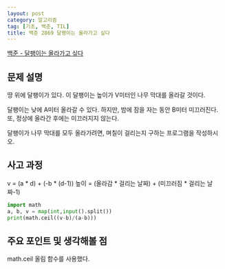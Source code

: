 ```yaml
---
layout: post
category: 알고리즘
tag: [기초, 백준, TIL]
title: 백준 2869 달팽이는 올라가고 싶다
---
```


[백준 - 달팽이는 올라가고 싶다](https://www.acmicpc.net/problem/2869) 

## 문제 설명

땅 위에 달팽이가 있다. 이 달팽이는 높이가 V미터인 나무 막대를 올라갈 것이다.

달팽이는 낮에 A미터 올라갈 수 있다. 하지만, 밤에 잠을 자는 동안 B미터 미끄러진다. 또, 정상에 올라간 후에는 미끄러지지 않는다.

달팽이가 나무 막대를 모두 올라가려면, 며칠이 걸리는지 구하는 프로그램을 작성하시오.

## 사고 과정

v = (a * d) + (-b * (d-1))
높이 = (올라감 * 걸리는 날짜) + (미끄러짐 * 걸리는 날짜-1)

```python
import math
a, b, v = map(int,input().split()) 
print(math.ceil((v-b)/(a-b)))
```

## 주요 포인트 및 생각해볼 점   

math.ceil 올림 함수를 사용했다.
